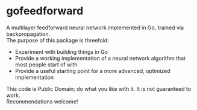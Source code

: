 # gofeedforward

A multilayer feedforward neural network implemented in Go, trained via backpropagation.  
The purpose of this package is threefold:

- Experiment with building things in Go
- Provide a working implementation of a neural network algorithm that most people start of with
- Provide a useful starting point for a more advanced, optimized implementation

This code is Public Domain; do what you like with it. It is not guaranteed to work.  
Recommendations welcome!